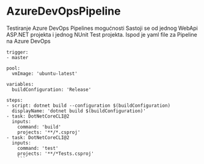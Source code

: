 # AzureDevOpsPipeline
Testiranje Azure DevOps Pipelines mogućnosti
Sastoji se od jednog WebApi ASP.NET projekta i jednog NUnit Test projekta.
Ispod je yaml file za Pipeline na Azure DevOps
```
trigger:
- master

pool:
  vmImage: 'ubuntu-latest'

variables:
  buildConfiguration: 'Release'

steps:
- script: dotnet build --configuration $(buildConfiguration)
  displayName: 'dotnet build $(buildConfiguration)'
- task: DotNetCoreCLI@2
  inputs:
    command: 'build'
    projects: '**/*.csproj'
- task: DotNetCoreCLI@2
  inputs:
    command: 'test'
    projects: '**/*Tests.csproj'
    ```
